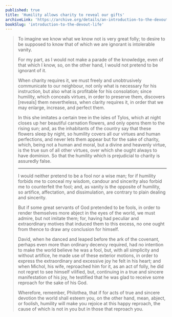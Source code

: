 ```yaml
---
published: true
title: 'Humility allows charity to reveal our gifts'
archiveLink: 'https://archive.org/details/an-introduction-to-the-devout-life/page/110?view=theater'
bookSlug: 'introduction-to-the-devout-life'
---
```


> To imagine we know what we know not is very great folly; to desire to be supposed to know that of which we are ignorant is intolerable vanity.
>
> For my part, as I would not make a parade of the knowledge, even of that which I know, so, on the other hand, I would not pretend to be ignorant of it.
>
> When charity requires it, we must freely and unobtrusively communicate to our neighbour, not only what is necessary for his instruction, but also what is profitable for his consolation; since humility, which conceals virtues, in order to preserve them, discovers [reveals] them nevertheless, when clarity requires it, in order that we may enlarge, increase, and perfect them.
>
> In this she imitates a certain tree in the isles of Tylos, which at night closes up her beautiful carnation flowers, and only opens them to the rising sun; and, as the inhabitants of the country say that these flowers sleep by night, so humility covers all our virtues and human perfections, and never lets them appear but for the sake of charity, which, being not a human and moral, but a divine and heavenly virtue, is the true sun of all other virtues, over which she ought always to have dominion. So that the humility which is prejudicial to charity is assuredly false.
>
> ---
>
> I would neither pretend to be a fool nor a wise man; for if humility forbids me to conceal my wisdom, candour and sincerity also forbid me to counterfeit the fool; and, as vanity is the opposite of humility, so artifice, affectation, and dissimulation, are contrary to plain dealing and sincerity.
>
> But if some great servants of God pretended to be fools, in order to render themselves more abject in the eyes of the world, we must admire, but not imitate them; for, having had peculiar and extraordinary motives that induced them to this excess, no one ought from thence to draw any conclusion for himself.
>
> David, when he danced and leaped before the ark of the covenant, perhaps even more than ordinary decency required, had no intention to make the world believe he was a fool, but, with all simplicity and without artifice, he made use of these exterior motions, in order to express the extraordinary and excessive joy he felt in his heart; and when Michol, his wife, reproached him for it, as an act of folly, he did not regret to see himself vilified, but, continuing in a true and sincere manifestation of his joy, he testified that he was glad to receive some reproach for the sake of his God.
>
> Wherefore, remember, Philothea, that if for acts of true and sincere devotion the world shall esteem you, on the other hand, mean, abject, or foolish, humility will make you rejoice at this happy reproach, the cause of which is not in you but in those that reproach you.